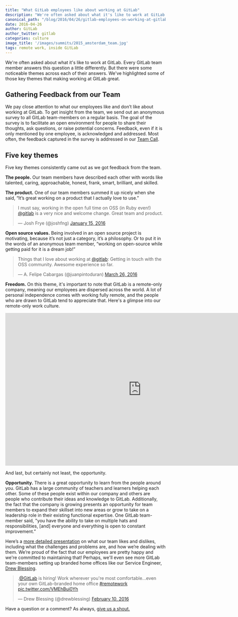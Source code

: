 ```yaml
---
title: "What GitLab employees like about working at GitLab"
description: "We're often asked about what it's like to work at GitLab. Every GitLab team member answers this question a little differently."
canonical_path: "/blog/2016/04/26/gitlab-employees-on-working-at-gitlab/"
date: 2016-04-26
author: GitLab
author_twitter: gitlab
categories: culture
image_title: '/images/summits/2015_amsterdam_team.jpg'
tags: remote work, inside GitLab
---
```


We're often asked about what it's like to work at GitLab. Every GitLab team
member answers this question a little differently. But there were some
noticeable themes across each of their answers. We've highlighted some of
those key themes that making working at GitLab great.

<!--more-->

## Gathering Feedback from our Team

We pay close attention to what our employees like and don’t like about
working at GitLab. To get insight from the team, we send out an anonymous
survey to all GitLab team-members on a regular basis. The goal of the survey
is to facilitate an open environment for people to share their thoughts,
ask questions, or raise potential concerns. Feedback, even if it is only
mentioned by one employee, is acknowledged and addressed. Most often, the
feedback captured in the survey is addressed in our [Team Call](/handbook/communication/#team-call).

## Five key themes

Five key themes consistently came out as we got feedback from the team.

**The people.** Our team members have described each other with words like talented,
caring, approachable, honest, frank, smart, brilliant, and skilled.

**The product.** One of our team members summed it up nicely when she said,
“It’s great working on a product that I actually love to use.”

<blockquote class="twitter-tweet" data-lang="en"><p lang="en" dir="ltr">I must say, working in the open full time on OSS (in Ruby even!) <a href="https://twitter.com/gitlab">@gitlab</a> is a very nice and welcome change. Great team and product.</p>&mdash; Josh Frye (@joshfng) <a href="https://twitter.com/joshfng/status/687994632454672385">January 15, 2016</a></blockquote>
<script async src="//platform.twitter.com/widgets.js" charset="utf-8"></script>

**Open source values.** Being involved in an open source project is motivating,
because it’s not just a category, it’s a philosophy. Or to put it in the words of
an anonymous team member, “working on open-source while getting paid for it is a dream job!”

<blockquote class="twitter-tweet" data-lang="en"><p lang="en" dir="ltr">Things that I love about working at <a href="https://twitter.com/gitlab">@gitlab</a>: Getting in touch with the OSS community. Awesome experience so far.</p>&mdash; A. Felipe Cabargas (@juanpintoduran) <a href="https://twitter.com/juanpintoduran/status/713573732829249536">March 26, 2016</a></blockquote>
<script async src="//platform.twitter.com/widgets.js" charset="utf-8"></script>

**Freedom.** On this theme, it's important to note that GitLab is a remote-only company,
meaning our employees are dispersed across the world. A lot of personal independence comes
with working fully remote, and the people who are drawn to GitLab tend to appreciate that.
Here's a glimpse into our remote-only work culture.

<iframe width="854" height="480" src="https://www.youtube.com/embed/NoFLJLJ7abE" frameborder="0" allowfullscreen></iframe>

And last, but certainly not least, the opportunity.

**Opportunity.** There is a great opportunity to learn from the people around you.
GitLab has a large community of teachers and learners helping each other.
Some of these people exist within our company and others are people who contribute their
ideas and knowledge to GitLab. Additionally, the fact that the company is growing presents
an opportunity for team members to expand their skillset into new areas or grow to take
on a leadership role in their existing functional expertise. One GitLab team-member
said, "you have the ability to take on multiple hats and responsibilities, [and] everyone
and everything is open to constant improvement.”

Here’s a [more detailed presentation](https://docs.google.com/presentation/d/1h9P8Vf_6fzPbLCCahvwtIF5j_cH54zsv9iRSseVZzl0/edit#slide=id.gd443388ea_2_173) on what our team likes and dislikes, including what
the challenges and problems are, and how we’re dealing with them. We’re proud of the fact that
our employees are pretty happy and we're committed to maintaining that! Perhaps, we'll
even see more GitLab team-members setting up branded home offices
like our Service Engineer, [Drew Blessing](https://twitter.com/drewblessing).

<blockquote class="twitter-tweet" data-lang="en"><p lang="en" dir="ltr">.<a href="https://twitter.com/gitlab">@GitLab</a> is hiring! Work wherever you&#39;re most comfortable...even your own GitLab-branded home office <a href="https://twitter.com/hashtag/remotework?src=hash">#remotework</a> <a href="https://t.co/VMEhBui0Yh">pic.twitter.com/VMEhBui0Yh</a></p>&mdash; Drew Blessing (@drewblessing) <a href="https://twitter.com/drewblessing/status/697510602965553156">February 10, 2016</a></blockquote><script async src="//platform.twitter.com/widgets.js" charset="utf-8"></script>

Have a question or a comment? As always, [give us a shout.](https://twitter.com/gitlab)
